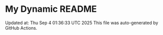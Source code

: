 # My Dynamic README
Updated at: Thu Sep  4 01:36:33 UTC 2025
This file was auto-generated by GitHub Actions.

